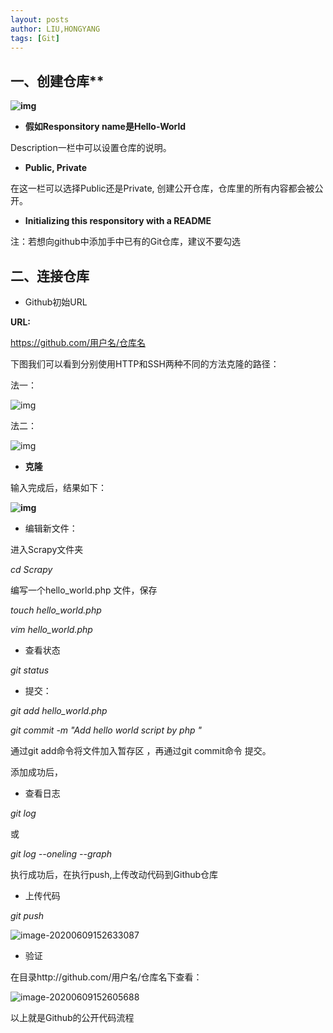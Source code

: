 ```yaml
---
layout: posts
author: LIU,HONGYANG
tags: [Git]
---
```








## 一、创建仓库**

 

**![img](https://img2018.cnblogs.com/blog/1067977/201910/1067977-20191030133131827-1173519919.png)**

 

 

 

- **假如Responsitory name是Hello-World**

Description一栏中可以设置仓库的说明。

- **Public, Private** 

在这一栏可以选择Public还是Private, 创建公开仓库，仓库里的所有内容都会被公开。

- **Initializing this responsitory with a README**

注：若想向github中添加手中已有的Git仓库，建议不要勾选

 

 

## **二、连接仓库**

 

- Github初始URL

 

**URL:**

https://github.com/用户名/仓库名

 

下图我们可以看到分别使用HTTP和SSH两种不同的方法克隆的路径：

 

法一：

![img](https://img2018.cnblogs.com/blog/1067977/201910/1067977-20191030134625066-126726627.png)

 

 

 

法二：

 

 

 ![img](https://img2018.cnblogs.com/blog/1067977/201910/1067977-20191030134657942-2027931451.png)

 

 

 

- **克隆**

 

输入完成后，结果如下：

**![img](https://img2018.cnblogs.com/blog/1067977/201910/1067977-20191030134848122-2088634329.png)**

 

 

 

- 编辑新文件：

进入Scrapy文件夹

*cd Scrapy*

编写一个hello_world.php 文件，保存

 

*touch hello_world.php*

*vim hello_world.php*

 

- 查看状态

 

*git status*

 

- 提交：

 

*git add hello_world.php*

*git commit -m "Add hello world script by php "*

 

通过git add命令将文件加入暂存区 ，再通过git commit命令 提交。

添加成功后，

- 查看日志

*git log*

或

*git log --oneling --graph*

执行成功后，在执行push,上传改动代码到Github仓库

- 上传代码

*git push*

 

![image-20200609152633087](https://tva1.sinaimg.cn/large/007S8ZIlgy1gfm2i1g504j31ii0foag9.jpg)

- 验证

在目录http://github.com/用户名/仓库名下查看：



 ![image-20200609152605688](https://tva1.sinaimg.cn/large/007S8ZIlgy1gfm2hkn348j31z402g3ze.jpg)

 

 以上就是Github的公开代码流程